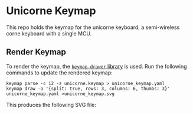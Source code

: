 # Unicorne Keymap

This repo holds the keymap for the unicorne keyboard, a semi-wireless corne keyboard with a single MCU.


## Render Keymap

To render the keymap, the [`keymap-drawer` library](https://github.com/caksoylar/keymap-drawer) is used. Run the
following commands to update the rendered keymap:

```
keymap parse -c 12 -z unicorne.keymap > unicorne_keymap.yaml
keymap draw -o '{split: true, rows: 3, columns: 6, thumbs: 3}' unicorne_keymap.yaml >unicorne_keymap.svg
```

This produces the following SVG file:

